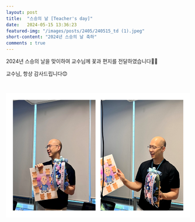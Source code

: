 ```yaml
---
layout: post 
title:  "스승의 날 [Teacher's day]"
date:   2024-05-15 13:36:23
featured-img: "/images/posts/2405/240515_td (1).jpeg"
short-content: "2024년 스승의 날 축하"
comments : true
---
```


2024년 스승의 날을 맞이하여 교수님께 꽃과 편지를 전달하였습니다🎉💐

교수님, 항상 감사드립니다😊

<span class="image featured"><img src="/images/posts/2405/td2.png" alt="" style='height: 400px; object-fit: contain;'></span>
